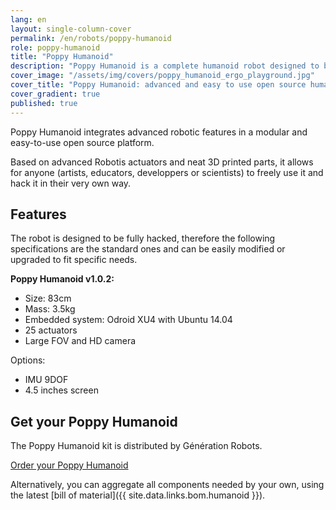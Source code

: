 ```yaml
---
lang: en
layout: single-column-cover
permalink: /en/robots/poppy-humanoid
role: poppy-humanoid
title: "Poppy Humanoid"
description: "Poppy Humanoid is a complete humanoid robot designed to be robust to real world experimentations and highly hackable so it can be adapted to the user needs"
cover_image: "/assets/img/covers/poppy_humanoid_ergo_playground.jpg"
cover_title: "Poppy Humanoid: advanced and easy to use open source humanoid robot"
cover_gradient: true
published: true
---
```


<p class="lead">
  Poppy Humanoid integrates advanced robotic features in a modular and easy-to-use open source platform.
</p>

Based on advanced Robotis actuators and neat 3D printed parts, it allows for anyone (artists, educators, developpers or scientists) to freely use it and hack it in their very own way.

## Features

The robot is designed to be fully hacked, therefore the following specifications are the standard ones and can be easily modified or upgraded to fit specific needs.

**Poppy Humanoid v1.0.2:**

- Size: 83cm
- Mass: 3.5kg
- Embedded system: Odroid XU4 with Ubuntu 14.04
- 25 actuators
- Large FOV and HD camera

Options:

- IMU 9DOF
- 4.5 inches screen

## Get your Poppy Humanoid

The Poppy Humanoid kit is distributed by Génération Robots.

<a href="http://www.generationrobots.com/en/312-poppy-humanoid-robot" class="button success">Order your Poppy Humanoid</a>

Alternatively, you can aggregate all components needed by your own, using the latest [bill of material]({{ site.data.links.bom.humanoid }}).
